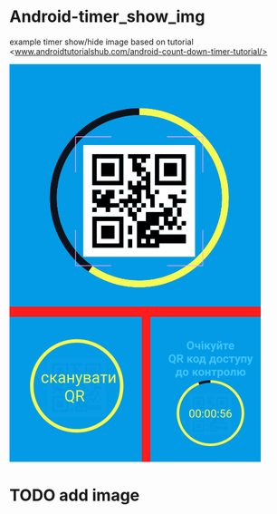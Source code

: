 
# Android-timer_show_img
example timer show/hide image based on tutorial <www.androidtutorialshub.com/android-count-down-timer-tutorial/>

![](0.png)

# TODO add image
